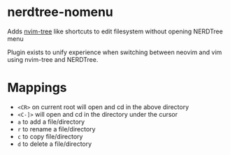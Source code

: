 # nerdtree-nomenu
Adds [nvim-tree](https://github.com/kyazdani42/nvim-tree.lua) like shortcuts to edit filesystem without opening NERDTree menu

Plugin exists to unify experience when switching between neovim and vim using nvim-tree and NERDTree.

# Mappings
- `<CR>` on current root will open and cd in the above directory
- `<C-]>` will open and cd in the directory under the cursor
- `a` to add a file/directory
- `r` to rename a file/directory
- `c` to copy file/directory
- `d` to delete a file/directory
